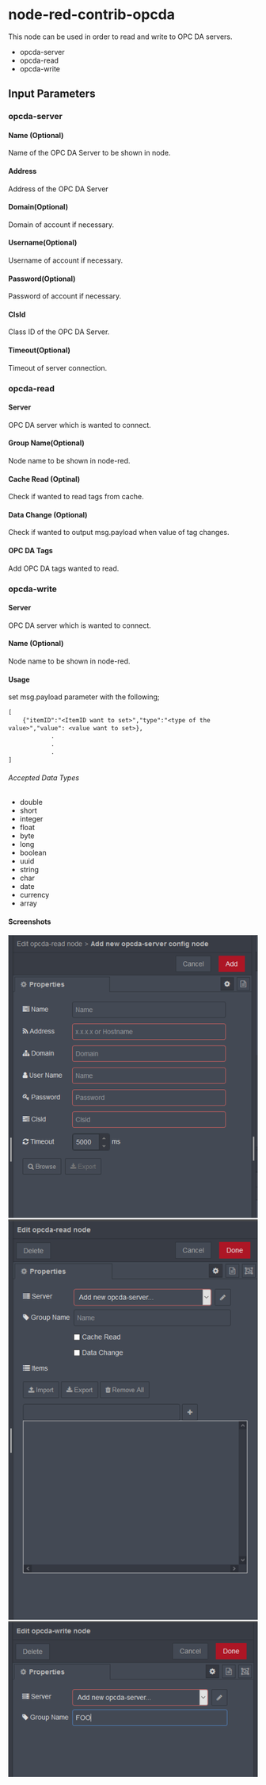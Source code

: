 # node-red-contrib-opcda

This node can be used in order to read and write to OPC DA servers.

- opcda-server
- opcda-read
- opcda-write

## Input Parameters
### opcda-server
#### Name (Optional)
Name of the OPC DA Server to be shown in node.
#### Address
Address of the OPC DA Server
#### Domain(Optional)
Domain of account if necessary.
#### Username(Optional)
Username of account if necessary.
#### Password(Optional)
Password of account if necessary.
#### ClsId
Class ID of the OPC DA Server.
#### Timeout(Optional)
Timeout of server connection.

### opcda-read
#### Server
OPC DA server which is wanted to connect.
#### Group Name(Optional)
Node name to be shown in node-red.
#### Cache Read (Optinal)
Check if wanted to read tags from cache.
#### Data Change (Optional)
Check if wanted to output msg.payload when value of tag changes.
#### OPC DA Tags
Add OPC DA tags wanted to read.

### opcda-write 
#### Server 
OPC DA server which is wanted to connect.
#### Name (Optional)
Node name to be shown in node-red.
#### Usage
set msg.payload parameter with the following;

```
[
    {"itemID":"<ItemID want to set>","type":"<type of the value>","value": <value want to set>},
            .
            .
            .
]
```

###### Accepted Data Types
- double
- short
- integer
- float
- byte
- long
- boolean
- uuid
- string
- char
- date
- currency
- array

#### Screenshots
![opcda-server](https://raw.githubusercontent.com/emrebekar/node-red-contrib-opcda/master/images/opcda_server.png)
![opcda-read](https://raw.githubusercontent.com/emrebekar/node-red-contrib-opcda/master/images/opcda_read.png)
![opcda-write](https://raw.githubusercontent.com/emrebekar/node-red-contrib-opcda/master/images/opcda_write.png)
